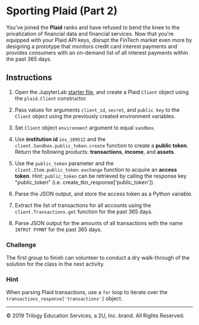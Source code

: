 # Sporting Plaid (Part 2)

You've joined the **Plaid** ranks and have refused to bend the knee to the privatization of financial data and financial services. Now that you're equipped with your Plaid API keys, disrupt the FinTech market even more by designing a prototype that monitors credit card interest payments and provides consumers with an on-demand list of all interest payments within the past 365 days.

## Instructions

1. Open the JupyterLab [starter file](Unsolved/sporting_plaid.ipynb), and create a Plaid `Client` object using the `plaid.Client` constructor.

2. Pass values for arguments `client_id`, `secret`, and `public key` to the `Client` object using the previously created environment variables.

3. Set `Client` object `environment` argument to equal `sandbox`.

4. Use **institution id** `ins_109512` and the `client.Sandbox.public_token.create` function to create a **public token**. Return the following products: **transactions**, **income**, and **assets**.

5. Use the `public_token` parameter and the `client.Item.public_token.exchange` function to acquire an **access token**. Hint: `public_token` can be retrieved by calling the response key "public_token" (i.e. create_tkn_response['public_token']).

6. Parse the JSON output, and store the access token as a Python variable.

7. Extract the list of transactions for all accounts using the `client.Transactions.get` function for the past 365 days.

8. Parse JSON output for the amounts of all transactions with the name `INTRST PYMNT` for the past 365 days.

### Challenge

The first group to finish can volunteer to conduct a dry walk-through of the solution for the class in the next activity.

### Hint

When parsing Plaid transactions, use a `for` loop to iterate over the `transactions_response['transactions']` object.

---

© 2019 Trilogy Education Services, a 2U, Inc. brand. All Rights Reserved.
